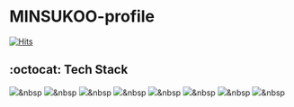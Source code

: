 # MINSUKOO-profile
[![Hits](https://hits.seeyoufarm.com/api/count/incr/badge.svg?url=https%3A%2F%2Fgithub.com%2FMsukoo&count_bg=%23C55EE5&title_bg=%23555555&icon=&icon_color=%23E7E7E7&title=hits&edge_flat=true)](https://hits.seeyoufarm.com)

## :octocat: Tech Stack
<img src="https://img.shields.io/badge/Java-#007396?style=flat-square&logo=Python&logoColor=white"/></a>&nbsp
<img src="https://img.shields.io/badge/JavaScript-#F7DF1E?style=flat-square&logo=Python&logoColor=white"/></a>&nbsp
<img src="https://img.shields.io/badge/CSharp-#239120?style=flat-square&logo=Python&logoColor=white"/></a>&nbsp
<img src="https://img.shields.io/badge/MariaDB-#003545?style=flat-square&logo=Python&logoColor=white"/></a>&nbsp
<img src="https://img.shields.io/badge/Spring-#6DB33F?style=flat-square&logo=Python&logoColor=white"/></a>&nbsp
<img src="https://img.shields.io/badge/CSS3-#1572B6?style=flat-square&logo=Python&logoColor=white"/></a>&nbsp
<img src="https://img.shields.io/badge/InfluxDB-#22ADF6?style=flat-square&logo=Python&logoColor=white"/></a>&nbsp
<img src="https://img.shields.io/badge/Docker-#2496ED?style=flat-square&logo=Python&logoColor=white"/></a>&nbsp
